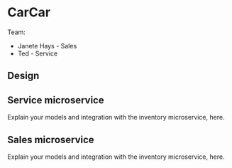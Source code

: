 # CarCar

Team:

* Janete Hays - Sales
* Ted - Service

## Design

## Service microservice

Explain your models and integration with the inventory
microservice, here.

## Sales microservice

Explain your models and integration with the inventory
microservice, here.
